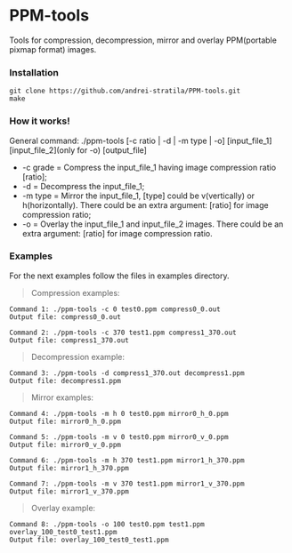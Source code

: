 # PPM-tools
Tools for compression, decompression, mirror and overlay PPM(portable pixmap format) images.

### Installation

```
git clone https://github.com/andrei-stratila/PPM-tools.git
make 
```
### How it works!

  General command: 
  ./ppm-tools [-c ratio | -d | -m type | -o] [input_file_1] [input_file_2](only for -o) [output_file]
  
*  -c grade = Compress the input_file_1 having image compression ratio [ratio];
*  -d = Decompress the input_file_1;
*  -m type = Mirror the input_file_1, [type] could be v(vertically) or h(horizontally). There could be an extra argument: [ratio] for image compression ratio;
*  -o = Overlay the input_file_1 and input_file_2 images. There could be an extra argument: [ratio] for image compression ratio.

### Examples

  For the next examples follow the files in examples directory.
  
>  Compression examples:
```
Command 1: ./ppm-tools -c 0 test0.ppm compress0_0.out
Output file: compress0_0.out

Command 2: ./ppm-tools -c 370 test1.ppm compress1_370.out
Output file: compress1_370.out
```
>  Decompression example:
```  
Command 3: ./ppm-tools -d compress1_370.out decompress1.ppm
Output file: decompress1.ppm
```
>  Mirror examples:
 ``` 
Command 4: ./ppm-tools -m h 0 test0.ppm mirror0_h_0.ppm
Output file: mirror0_h_0.ppm

Command 5: ./ppm-tools -m v 0 test0.ppm mirror0_v_0.ppm
Output file: mirror0_v_0.ppm

Command 6: ./ppm-tools -m h 370 test1.ppm mirror1_h_370.ppm
Output file: mirror1_h_370.ppm

Command 7: ./ppm-tools -m v 370 test1.ppm mirror1_v_370.ppm
Output file: mirror1_v_370.ppm
```
>  Overlay example:
 ``` 
Command 8: ./ppm-tools -o 100 test0.ppm test1.ppm overlay_100_test0_test1.ppm
Output file: overlay_100_test0_test1.ppm
```
